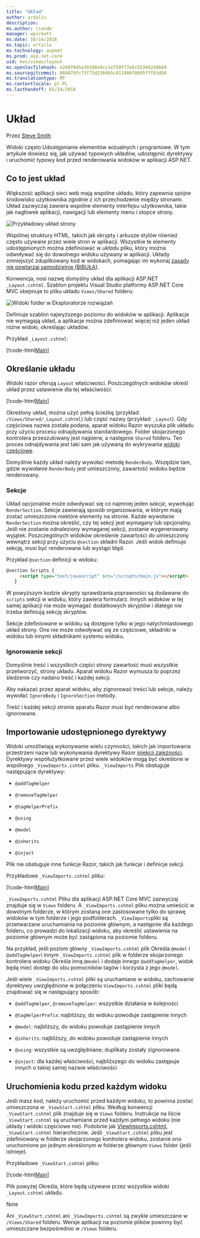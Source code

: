 ```yaml
---
title: "Układ"
author: ardalis
description: 
ms.author: riande
manager: wpickett
ms.date: 10/14/2016
ms.topic: article
ms.technology: aspnet
ms.prod: asp.net-core
uid: mvc/views/layout
ms.openlocfilehash: e268f045e39188e9cc1e759ff7e6c553662dd669
ms.sourcegitcommit: 060879fcf3f73d2366b5c811986f8695fff65db8
ms.translationtype: MT
ms.contentlocale: pl-PL
ms.lasthandoff: 01/24/2018
---
```

# <a name="layout"></a>Układ

Przez [Steve Smith](https://ardalis.com/)

Widoki często Udostępnianie elementów wizualnych i programowe. W tym artykule dowiesz się, jak używać typowych układów, udostępnić dyrektywy i uruchomić typowy kod przed renderowania widoków w aplikacji ASP.NET.

## <a name="what-is-a-layout"></a>Co to jest układ

Większość aplikacji sieci web mają wspólne układu, który zapewnia spójne środowisko użytkownika zgodnie z ich przechodzenie między stronami. Układ zazwyczaj zawiera wspólne elementy interfejsu użytkownika, takie jak nagłówek aplikacji, nawigacji lub elementy menu i stopce strony.

![Przykładowy układ strony](layout/_static/page-layout.png)

Wspólnej struktury HTML, takich jak skrypty i arkusze stylów również często używane przez wiele stron w aplikacji. Wszystkie te elementy udostępnionych można zdefiniować w *układu* pliku, który można odwoływać się do dowolnego widoku używany w aplikacji. Układy zmniejszyć zduplikowany kod w widokach, pomagając im wykonaj [zasady nie powtarzaj samodzielnie (BIBUŁĄ)](http://deviq.com/don-t-repeat-yourself/).

Konwencja, nosi nazwę domyślny układ dla aplikacji ASP.NET `_Layout.cshtml`. Szablon projektu Visual Studio platformy ASP.NET Core MVC obejmuje to pliku układu `Views/Shared` folderu:

![Widoki folder w Eksploratorze rozwiązań](layout/_static/web-project-views.png)

Definiuje szablon najwyższego poziomu do widoków w aplikacji. Aplikacje nie wymagają układ, a aplikacje można zdefiniować więcej niż jeden układ różne widoki, określając układów.

Przykład `_Layout.cshtml`:

[!code-html[Main](../../common/samples/WebApplication1/Views/Shared/_Layout.cshtml?highlight=42,66)]

## <a name="specifying-a-layout"></a>Określanie układu

Widoki razor oferują `Layout` właściwości. Poszczególnych widoków określ układ przez ustawienie dla tej właściwości:

[!code-html[Main](../../common/samples/WebApplication1/Views/_ViewStart.cshtml?highlight=2)]

Określony układ, można użyć pełną ścieżkę (przykład: `/Views/Shared/_Layout.cshtml`) lub część nazwy (przykład: `_Layout`). Gdy częściowa nazwa została podana, aparat widoku Razor wyszuka plik układu przy użyciu procesu odnajdywania standardowego. Folder skojarzonego kontrolera przeszukiwany jest najpierw, a następnie `Shared` folderu. Ten proces odnajdywania jest taki sam jak używaną do wykrywania [widoki częściowe](partial.md).

Domyślnie każdy układ należy wywołać metodę `RenderBody`. Wszędzie tam, gdzie wywołanie `RenderBody` jest umieszczony, zawartość widoku będzie renderowany.

<a name="layout-sections-label"></a>

### <a name="sections"></a>Sekcje

Układ opcjonalnie może odwoływać się co najmniej jeden *sekcje*, wywołując `RenderSection`. Sekcje zawierają sposób organizowania, w którym mają zostać umieszczone niektóre elementy na stronie. Każde wywołanie `RenderSection` można określić, czy tej sekcji jest wymagany lub opcjonalny. Jeśli nie zostanie odnaleziony wymaganej sekcji, zostanie wygenerowany wyjątek. Poszczególnych widoków określenie zawartości do umieszczony wewnątrz sekcji przy użyciu `@section` składni Razor. Jeśli widok definiuje sekcję, musi być renderowane lub wystąpi błąd.

Przykład `@section` definicji w widoku:

```html
@section Scripts {
     <script type="text/javascript" src="/scripts/main.js"></script>
   }
   ```

W powyższym kodzie skrypty sprawdzania poprawności są dodawane do `scripts` sekcji w widoku, który zawiera formularz. Innych widoków w tej samej aplikacji nie może wymagać dodatkowych skryptów i dlatego nie trzeba definiują sekcję skryptów.

Sekcje zdefiniowane w widoku są dostępne tylko w jego natychmiastowego układ strony. One nie może odwoływać się ze częściowe, składniki w widoku lub innymi składnikami systemu widoku.

### <a name="ignoring-sections"></a>Ignorowanie sekcji

Domyślnie treść i wszystkich części strony zawartość musi wszystkie przetworzyć, strony układu. Aparat widoku Razor wymusza to poprzez śledzenie czy nadano treść i każdej sekcji.

Aby nakazać przez aparat widoku, aby zignorować treści lub sekcje, należy wywołać `IgnoreBody` i `IgnoreSection` metody.

Treść i każdej sekcji stronie aparatu Razor musi być renderowane albo ignorowane.

<a name="viewimports"></a>

## <a name="importing-shared-directives"></a>Importowanie udostępnionego dyrektywy

Widoki umożliwiają wykonywanie wielu czynności, takich jak importowania przestrzeni nazw lub wykonywania dyrektywy Razor [iniekcji zależności](dependency-injection.md). Dyrektywy współużytkowane przez wiele widoków mogą być określone w wspólnego `_ViewImports.cshtml` pliku. `_ViewImports` Plik obsługuje następujące dyrektywy:

* `@addTagHelper`

* `@removeTagHelper`

* `@tagHelperPrefix`

* `@using`

* `@model`

* `@inherits`

* `@inject`

Plik nie obsługuje inne funkcje Razor, takich jak funkcje i definicje sekcji.

Przykładowe `_ViewImports.cshtml` pliku:

[!code-html[Main](../../common/samples/WebApplication1/Views/_ViewImports.cshtml)]

`_ViewImports.cshtml` Pliku dla aplikacji ASP.NET Core MVC zazwyczaj znajduje się w `Views` folderu. A `_ViewImports.cshtml` pliku można umieścić w dowolnym folderze, w którym zostaną one zastosowane tylko do sprawę widoków w tym folderze i jego podfolderach. `_ViewImports`pliki są przetwarzane uruchamiania na poziomie głównym, a następnie dla każdego folderu, co prowadzi do lokalizacji widoku, aby określić ustawienia na poziomie głównym może być zastąpiona na poziomie folderu.

Na przykład, jeśli poziom główny `_ViewImports.cshtml` plik Określa `@model` i `@addTagHelper`i innym `_ViewImports.cshtml` plik w folderze skojarzonego kontrolera widoku Określa inną `@model` i dodaje innego `@addTagHelper`, widok będą mieć dostęp do obu pomocników tagów i korzysta z jego `@model`.

Jeśli wiele `_ViewImports.cshtml` pliki są uruchamiane w widoku, zachowanie dyrektywy uwzględnione w połączeniu `ViewImports.cshtml` pliki będą znajdować się w następujący sposób:

* `@addTagHelper`, `@removeTagHelper`: wszystkie działania w kolejności

* `@tagHelperPrefix`: najbliższy, do widoku powoduje zastąpienie innych

* `@model`: najbliższy, do widoku powoduje zastąpienie innych

* `@inherits`: najbliższy, do widoku powoduje zastąpienie innych

* `@using`: wszystkie są uwzględniane; duplikaty zostały zignorowane.

* `@inject`: dla każdej właściwości, najbliższego do widoku zastępuje innych o takiej samej nazwie właściwości

<a name="viewstart"></a>

## <a name="running-code-before-each-view"></a>Uruchomienia kodu przed każdym widoku

Jeśli masz kod, należy uruchomić przed każdym widoku, to powinna zostać umieszczona w `_ViewStart.cshtml` pliku. Według konwencji `_ViewStart.cshtml` plik znajduje się w `Views` folderu. Instrukcje na liście `_ViewStart.cshtml` są uruchamiane przed każdym pełnego widoku (nie układy i widoki częściowe nie). Podobnie jak [ViewImports.cshtml](xref:mvc/views/layout#viewimports), `_ViewStart.cshtml` hierarchicznie. Jeśli `_ViewStart.cshtml` pliku jest zdefiniowany w folderze skojarzonego kontrolera widoku, zostanie ono uruchomione po jednym określonym w folderze głównym `Views` folder (jeśli istnieje).

Przykładowe `_ViewStart.cshtml` pliku:

[!code-html[Main](../../common/samples/WebApplication1/Views/_ViewStart.cshtml)]

Plik powyżej Określa, które będą używane przez wszystkie widoki `_Layout.cshtml` układu.

> [!NOTE]
> Ani `_ViewStart.cshtml` ani `_ViewImports.cshtml` są zwykle umieszczane w `/Views/Shared` folderu. Wersje aplikacji na poziomie plików powinny być umieszczane bezpośrednio w `/Views` folderu.
